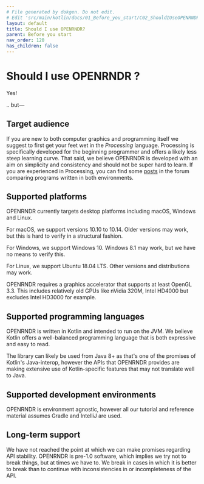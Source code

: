 ```yaml
---
# File generated by dokgen. Do not edit. 
# Edit 'src/main/kotlin/docs/01_Before_you_start/C02_ShouldIUseOPENRNDR.kt' instead.
layout: default
title: Should I use OPENRNDR?
parent: Before you start
nav_order: 120
has_children: false
---
```

 
# Should I use OPENRNDR ?

Yes!

.. but—

## Target audience

If you are new to both computer graphics and programming itself we suggest to first get your feet wet in the
_Processing_ language. Processing is specifically developed for the beginning programmer and offers a likely less steep
learning curve. That said, we believe OPENRNDR is developed with an aim on simplicity and consistency and should not be
super hard to learn. If you are experienced in Processing, you can find some
[posts](https://openrndr.discourse.group/search?q=%22Processing%22%20%23openrndr%3Atutorials)
in the forum comparing programs written in both environments.  

## Supported platforms

OPENRNDR currently targets desktop platforms including macOS, Windows and Linux.

For macOS, we support versions 10.10 to 10.14. Older versions may work, but this is hard to verify in a structural 
fashion.

For Windows, we support Windows 10. Windows 8.1 may work, but we have no means to verify this.

For Linux, we support Ubuntu 18.04 LTS. Other versions and distributions may work.

OPENRNDR requires a graphics accelerator that supports at least OpenGL 3.3. This includes relatively old GPUs like
nVidia 320M, Intel HD4000 but excludes Intel HD3000 for example.

## Supported programming languages

OPENRNDR is written in Kotlin and intended to run on the JVM. We believe Kotlin offers a well-balanced programming 
language that is both expressive and easy to read.

The library can likely be used from Java 8+ as that's one of the promises of Kotlin's Java-interop, however the APIs
that OPENRNDR provides are making extensive use of Kotlin-specific features that may not translate well to Java.

## Supported development environments

OPENRNDR is environment agnostic, however all our tutorial and reference material assumes Gradle and IntelliJ are used.

## Long-term support

We have not reached the point at which we can make promises regarding API stability. OPENRNDR is pre-1.0 software, which
implies we try not to break things, but at times we have to. We break in cases in which it is better to break than to continue
with inconsistencies in or incompleteness of the API. 
